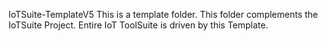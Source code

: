 IoTSuite-TemplateV5
This is a template folder. This folder complements the IoTSuite Project.
Entire IoT ToolSuite is driven by this Template.
